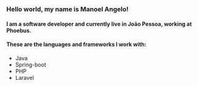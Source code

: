 ### Hello world, my name is Manoel Angelo!

#### I am a software developer and currently live in João Pessoa, working at Phoebus.

#### These are the languages and frameworks I work with:
*  Java
*  Spring-boot
*  PHP
*  Laravel
